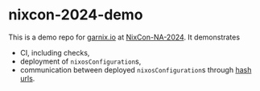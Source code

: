 # nixcon-2024-demo

This is a demo repo for [garnix.io](garnix.io) at [NixCon-NA-2024](https://2024-na.nixcon.org/). It demonstrates

- CI, including checks,
- deployment of `nixosConfiguration`s,
- communication between deployed `nixosConfiguration`s through [hash urls](https://garnix.io/blog/call-by-hash).

